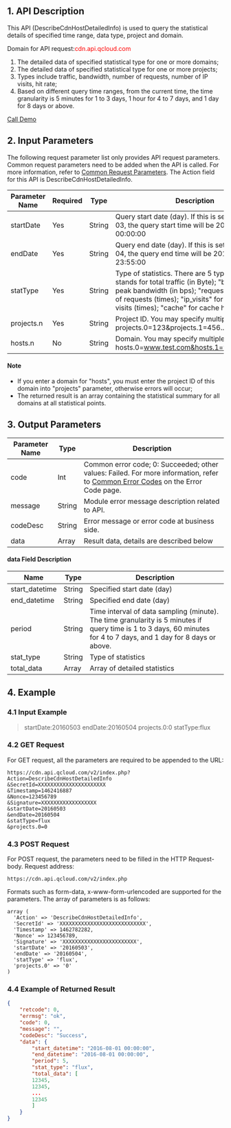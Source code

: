 ## 1. API Description

This API (DescribeCdnHostDetailedInfo) is used to query the statistical details of specified time range, data type, project and domain.

Domain for API request:<font style="color:red">cdn.api.qcloud.com</font>

1) The detailed data of specified statistical type for one or more domains;
2) The detailed data of specified statistical type for one or more projects;
3) Types include traffic, bandwidth, number of requests, number of IP visits, hit rate;
4) Based on different query time ranges, from the current time, the time granularity is 5 minutes for 1 to 3 days, 1 hour for 4 to 7 days, and 1 day for 8 days or above.

[Call Demo](https://cloud.tencent.com/document/product/228/1734)

## 2. Input Parameters
The following request parameter list only provides API request parameters. Common request parameters need to be added when the API is called. For more information, refer to [Common Request Parameters](https://cloud.tencent.com/doc/api/231/4473). The Action field for this API is DescribeCdnHostDetailedInfo.

| Parameter Name       | Required | Type     | Description                                       |
| ---------- | ---- | ------ | ---------------------------------------- |
| startDate  | Yes    | String | Query start date (day). If this is set as 2016-05-03, the query start time will be 2016-05-03 00:00:00 |
| endDate    | Yes    | String | Query end date (day). If this is set as 2016-05-04, the query end time will be 2016-05-04 23:55:00 |
| statType   | Yes    | String | Type of statistics. There are 5 types: "flux" stands for total traffic (in Byte); "bandwidth" for peak bandwidth (in bps); "requests" for number of requests (times); "ip_visits" for number of IP visits (times); "cache" for cache hit rate (%); |
| projects.n | Yes    | String | Project ID. You may specify multiple IDs: projects.0=123&projects.1=456... |
| hosts.n    | No    | String | Domain. You may specify multiple domains:   hosts.0=www.test.com&hosts.1=www.test2.com |


#### Note

- If you enter a domain for "hosts", you must enter the project ID of this domain into "projects" parameter, otherwise errors will occur;
- The returned result is an array containing the statistical summary for all domains at all statistical points.




## 3. Output Parameters

| Parameter Name     | Type     | Description                                       |
| -------- | ------ | ---------------------------------------- |
| code     | Int    | Common error code; 0: Succeeded; other values: Failed. For more information, refer to [Common Error Codes](https://cloud.tencent.com/doc/api/231/5078#1.-.E5.85.AC.E5.85.B1.E9.94.99.E8.AF.AF.E7.A0.81) on the Error Code page.  |
| message  | String | Module error message description related to API.                           |
| codeDesc | String | Error message or error code at business side.                           |
| data     | Array  | Result data, details are described below                             |



#### data Field Description

| Name             | Type     | Description                                       |
| -------------- | ------ | ---------------------------------------- |
| start_datetime | String | Specified start date (day)                            |
| end_datetime | String | Specified end date (day)                            |
| period         | String | Time interval of data sampling (minute). The time granularity is 5 minutes if query time is 1 to 3 days, 60 minutes for 4 to 7 days, and 1 day for 8 days or above.  |
| stat_type      | String | Type of statistics                                    |
| total_data     | Array  | Array of detailed statistics                                  |



## 4. Example

### 4.1 Input Example

> startDate:20160503
> endDate:20160504
> projects.0:0
> statType:flux



### 4.2 GET Request

For GET request, all the parameters are required to be appended to the URL:

```
https://cdn.api.qcloud.com/v2/index.php?
Action=DescribeCdnHostDetailedInfo
&SecretId=XXXXXXXXXXXXXXXXXXXXXX
&Timestamp=1462416887
&Nonce=123456789
&Signature=XXXXXXXXXXXXXXXXXX
&startDate=20160503
&endDate=20160504
&statType=flux
&projects.0=0
```



### 4.3 POST Request

For POST request, the parameters need to be filled in the HTTP Request-body. Request address:

```
https://cdn.api.qcloud.com/v2/index.php
```

Formats such as form-data, x-www-form-urlencoded are supported for the parameters. The array of parameters is as follows:

```
array (
  'Action' => 'DescribeCdnHostDetailedInfo',
  'SecretId' => 'XXXXXXXXXXXXXXXXXXXXXXXXXXXX',
  'Timestamp' => 1462782282,
  'Nonce' => 123456789,
  'Signature' => 'XXXXXXXXXXXXXXXXXXXXXXXX',
  'startDate' => '20160503',
  'endDate' => '20160504',
  'statType' => 'flux',
  'projects.0' => '0'
)
```





### 4.4 Example of Returned Result

```json
{
    "retcode": 0,
    "errmsg": "ok",
    "code": 0,
    "message": "",
    "codeDesc": "Success",
    "data": {
        "start_datetime": "2016-08-01 00:00:00",
        "end_datetime": "2016-08-01 00:00:00",
        "period": 5,
        "stat_type": "flux",
        "total_data": [
        12345,
        12345,
        ...
        12345
        ]
    }
}
```






